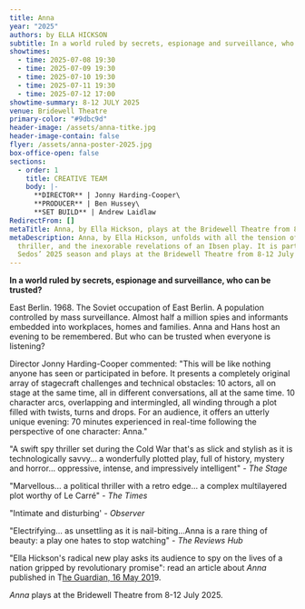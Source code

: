 ```yaml
---
title: Anna
year: "2025"
authors: by ELLA HICKSON
subtitle: In a world ruled by secrets, espionage and surveillance, who can be trusted?
showtimes:
  - time: 2025-07-08 19:30
  - time: 2025-07-09 19:30
  - time: 2025-07-10 19:30
  - time: 2025-07-11 19:30
  - time: 2025-07-12 17:00
showtime-summary: 8-12 JULY 2025
venue: Bridewell Theatre
primary-color: "#9dbc9d"
header-image: /assets/anna-titke.jpg
header-image-contain: false
flyer: /assets/anna-poster-2025.jpg
box-office-open: false
sections:
  - order: 1
    title: CREATIVE TEAM
    body: |-
      **DIRECTOR** | Jonny Harding-Cooper\
      **PRODUCER** | Ben Hussey\
      **SET BUILD** | Andrew Laidlaw
RedirectFrom: []
metaTitle: Anna, by Ella Hickson, plays at the Bridewell Theatre from 8-12 July 2025
metaDescription: Anna, by Ella Hickson, unfolds with all the tension of a spy
  thriller, and the inexorable revelations of an Ibsen play. It is part of
  Sedos’ 2025 season and plays at the Bridewell Theatre from 8-12 July 2025
---
```

**In a world ruled by secrets, espionage and surveillance, who can be trusted?**

East Berlin. 1968. The Soviet occupation of East Berlin. A population controlled by mass surveillance. Almost half a million spies and informants embedded into workplaces, homes and families. Anna and Hans host an evening to be remembered. But who can be trusted when everyone is listening?

Director Jonny Harding-Cooper commented: "This will be like nothing anyone has seen or participated in before. It presents a completely original array of stagecraft challenges and technical obstacles: 10 actors, all on stage at the same time, all in different conversations, all at the same time. 10 character arcs, overlapping and intermingled, all winding through a plot filled with twists, turns and drops. For an audience, it offers an utterly unique evening: 70 minutes experienced in real-time following the perspective of one character: Anna."

"A swift spy thriller set during the Cold War that's as slick and stylish as it is technologically savvy... a wonderfully plotted play, full of history, mystery and horror… oppressive, intense, and impressively intelligent" - *The Stage*

"Marvellous... a political thriller with a retro edge... a complex multilayered plot worthy of Le Carré" - *The Times*

"Intimate and disturbing' - *Observer*

"Electrifying... as unsettling as it is nail-biting...Anna is a rare thing of beauty: a play one hates to stop watching" - *The Reviews Hub*

"Ella Hickson's radical new play asks its audience to spy on the lives of a nation gripped by revolutionary promise": read an article about *Anna* published in T[he Guardian, 16 May 201](https://www.theguardian.com/stage/2019/may/16/berlin-1968-national-theatre-anna-ella-hickson-communist-east-germany-headphones)9.

*Anna* plays at the Bridewell Theatre from 8-12 July 2025.